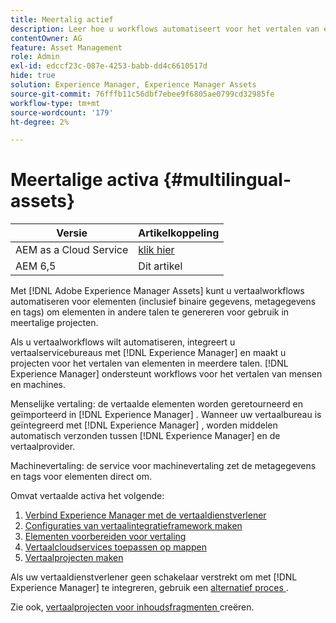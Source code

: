 ```yaml
---
title: Meertalig actief
description: Leer hoe u workflows automatiseert voor het vertalen van elementen, waaronder binaire bestanden, metagegevens en tags in meerdere talen.
contentOwner: AG
feature: Asset Management
role: Admin
exl-id: edccf23c-087e-4253-babb-dd4c6610517d
hide: true
solution: Experience Manager, Experience Manager Assets
source-git-commit: 76fffb11c56dbf7ebee9f6805ae0799cd32985fe
workflow-type: tm+mt
source-wordcount: '179'
ht-degree: 2%

---
```


# Meertalige activa {#multilingual-assets}

| Versie | Artikelkoppeling |
| -------- | ---------------------------- |
| AEM as a Cloud Service | [ klik hier ](https://experienceleague.adobe.com/docs/experience-manager-cloud-service/content/assets/admin/translate-assets.html?lang=nl-NL) |
| AEM 6,5 | Dit artikel |

Met [!DNL Adobe Experience Manager Assets] kunt u vertaalworkflows automatiseren voor elementen (inclusief binaire gegevens, metagegevens en tags) om elementen in andere talen te genereren voor gebruik in meertalige projecten.

Als u vertaalworkflows wilt automatiseren, integreert u vertaalservicebureaus met [!DNL Experience Manager] en maakt u projecten voor het vertalen van elementen in meerdere talen. [!DNL Experience Manager] ondersteunt workflows voor het vertalen van mensen en machines.

Menselijke vertaling: de vertaalde elementen worden geretourneerd en geïmporteerd in [!DNL Experience Manager] . Wanneer uw vertaalbureau is geïntegreerd met [!DNL Experience Manager] , worden middelen automatisch verzonden tussen [!DNL Experience Manager] en de vertaalprovider.

Machinevertaling: de service voor machinevertaling zet de metagegevens en tags voor elementen direct om.

Omvat vertaalde activa het volgende:

1. [Verbind Experience Manager met de vertaaldienstverlener](/help/sites-administering/tc-tic.md#connecting-to-a-translation-service-provider)
1. [Configuraties van vertaalintegratieframework maken](/help/sites-administering/tc-tic.md)
1. [Elementen voorbereiden voor vertaling](preparing-assets-for-translation.md)
1. [Vertaalcloudservices toepassen op mappen](transition-cloud-services.md)
1. [Vertaalprojecten maken](translation-projects.md)

Als uw vertaaldienstverlener geen schakelaar verstrekt om met [!DNL Experience Manager] te integreren, gebruik een [ alternatief proces ](/help/sites-administering/tc-manage.md#exporting-a-translation-job).

Zie ook, [ vertaalprojecten voor inhoudsfragmenten ](creating-translation-projects-for-content-fragments.md) creëren.
